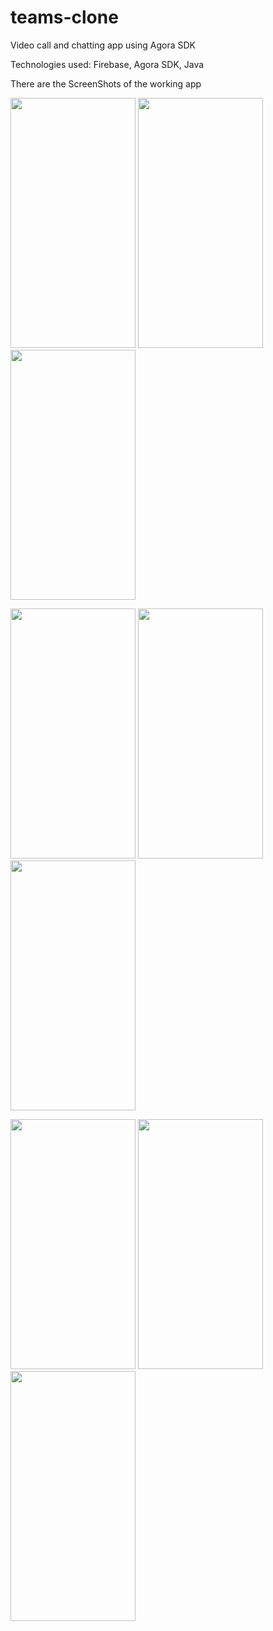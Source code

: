 # teams-clone
Video call and chatting app using Agora SDK 

Technologies used: Firebase, Agora SDK, Java 

There are the ScreenShots of the working app

<p float="left">
  <img src="https://user-images.githubusercontent.com/64188532/125940047-30a8d4f7-a95e-4b92-a972-1ebb92076b1c.jpeg" width="200" height="400">
  <img src="https://user-images.githubusercontent.com/64188532/125940054-7f556e19-8a2b-4395-8b53-8699fa41cbde.jpeg" width="200" height="400">
  <img src="https://user-images.githubusercontent.com/64188532/125940064-d7bfde57-7714-49f3-a869-21a307334699.jpeg" width="200" height="400">
</p>

<p float="left">
  <img src="https://user-images.githubusercontent.com/64188532/125937589-00cc43f6-8122-48ab-8efc-66a203c8f9c8.jpeg" width="200" height="400">
  <img src="https://user-images.githubusercontent.com/64188532/125937648-0aa102ae-c88d-4a14-9047-58f22e53c417.jpeg" width="200" height="400">
  <img src="https://user-images.githubusercontent.com/64188532/125937657-c7892757-fb67-4b7f-8b9b-88daa22ed18e.jpeg" width="200" height="400">
</p>

<p float="left">
  <img src="https://user-images.githubusercontent.com/64188532/125937669-407d56c3-5b58-470f-a616-85ec639b3b3c.jpeg" width="200" height="400">
  <img src="https://user-images.githubusercontent.com/64188532/125937675-483e82b8-5cb2-4d79-b13d-1178c382783d.jpeg" width="200" height="400">
  <img src="https://user-images.githubusercontent.com/64188532/125937685-42861e6d-bd6a-481d-9adf-88c0990a072f.jpeg" width="200" height="400">
</p>

